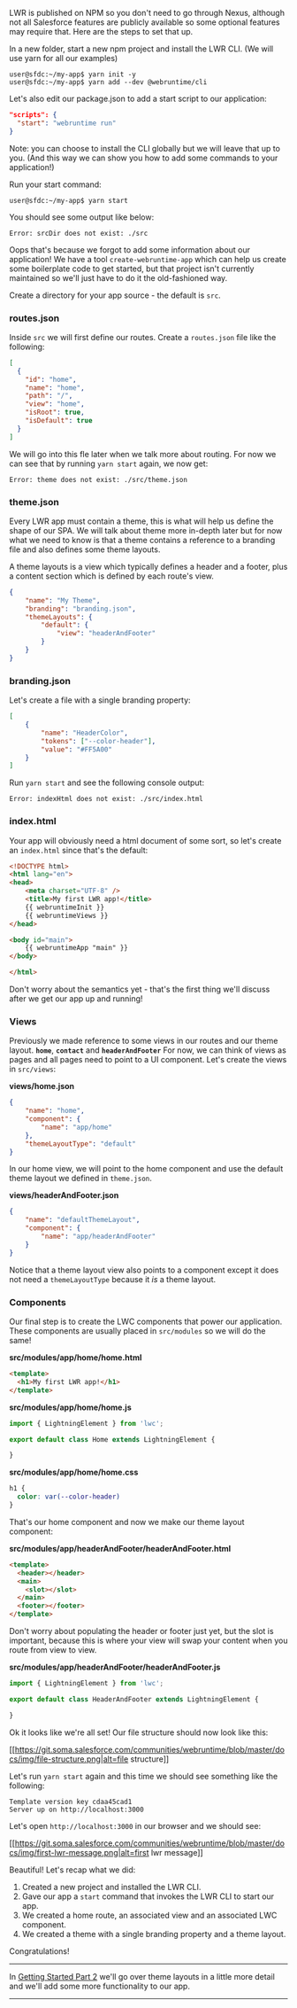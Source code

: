 LWR is published on NPM so you don't need to go through Nexus, although not all Salesforce features are publicly available so some optional features may require that. Here are the steps to set that up.

In a new folder, start a new npm project and install the LWR CLI. (We will use yarn for all our examples)

```console
user@sfdc:~/my-app$ yarn init -y
user@sfdc:~/my-app$ yarn add --dev @webruntime/cli

```

Let's also edit our package.json to add a start script to our application:

```json
"scripts": {
  "start": "webruntime run"
}
```

Note: you can choose to install the CLI globally but we will leave that up to you. (And this way we can show you how to add some commands to your application!)

Run your start command:

```console
user@sfdc:~/my-app$ yarn start

```

You should see some output like below:

```console
Error: srcDir does not exist: ./src
```

Oops that's because we forgot to add some information about our application! We have a tool `create-webruntime-app` which can help us create some boilerplate code to get started, but that project isn't currently maintained so we'll just have to do it the old-fashioned way.

Create a directory for your app source - the default is `src`. 

### routes.json

Inside `src` we will first define our routes. Create a `routes.json` file like the following:

```json
[
  {
    "id": "home",
    "name": "home",
    "path": "/",
    "view": "home",
    "isRoot": true,
    "isDefault": true
  }
]
```

We will go into this fle later when we talk more about routing. For now we can see that by running `yarn start` again, we now get:

```console
Error: theme does not exist: ./src/theme.json
```

### theme.json

Every LWR app must contain a theme, this is what will help us define the shape of our SPA. We will talk about theme more in-depth later but for now what we need to know is that a theme contains a reference to a branding file and also defines some theme layouts.

A theme layouts is a view which typically defines a header and a footer, plus a content section which is defined by each route's view.

```json
{
    "name": "My Theme",
    "branding": "branding.json",
    "themeLayouts": {
        "default": {
            "view": "headerAndFooter"
        }
    }
}
```

### branding.json

Let's create a file with a single branding property:

```json
[
    {
        "name": "HeaderColor",
        "tokens": ["--color-header"],
        "value": "#FF5A00"
    }
]
```

Run `yarn start` and see the following console output:

```console
Error: indexHtml does not exist: ./src/index.html
```

### index.html

Your app will obviously need a html document of some sort, so let's create an `index.html` since that's the default:

```html
<!DOCTYPE html>
<html lang="en">
<head>
    <meta charset="UTF-8" />
    <title>My first LWR app!</title>
    {{ webruntimeInit }}
    {{ webruntimeViews }}
</head>

<body id="main">
    {{ webruntimeApp "main" }}
</body>

</html>
```

Don't worry about the semantics yet - that's the first thing we'll discuss after we get our app up and running!

### Views

Previously we made reference to some views in our routes and our theme layout. **`home`**, **`contact`** and **`headerAndFooter`** For now, we can think of views as pages and all pages need to point to a UI component. Let's create the views in `src/views`:

**views/home.json** 

```json
{
    "name": "home",
    "component": {
        "name": "app/home"
    },
    "themeLayoutType": "default"
}
```

In our home view, we will point to the home component and use the default theme layout we defined in `theme.json`.

**views/headerAndFooter.json** 

```json
{
    "name": "defaultThemeLayout",
    "component": {
        "name": "app/headerAndFooter"
    }
}
```

Notice that a theme layout view also points to a component except it does not need a `themeLayoutType` because it _is_ a theme layout.

### Components

Our final step is to create the LWC components that power our application. These components are usually placed in `src/modules` so we will do the same!

**src/modules/app/home/home.html**

```html
<template>
  <h1>My first LWR app!</h1>
</template>
```

**src/modules/app/home/home.js**

```js
import { LightningElement } from 'lwc';

export default class Home extends LightningElement {

}
```

**src/modules/app/home/home.css**

```css
h1 {
  color: var(--color-header)
}
```

That's our home component and now we make our theme layout component:

**src/modules/app/headerAndFooter/headerAndFooter.html**

```html
<template>
  <header></header>
  <main>
    <slot></slot>
  </main>
  <footer></footer>
</template>
```

Don't worry about populating the header or footer just yet, but the slot is important, because this is where your view will swap your content when you route from view to view.

**src/modules/app/headerAndFooter/headerAndFooter.js**

```js
import { LightningElement } from 'lwc';

export default class HeaderAndFooter extends LightningElement {

}
```

Ok it looks like we're all set! Our file structure should now look like this:

[[https://git.soma.salesforce.com/communities/webruntime/blob/master/docs/img/file-structure.png|alt=file structure]]

Let's run `yarn start` again and this time we should see something like the following:

```console
Template version key cdaa45cad1
Server up on http://localhost:3000
```

Let's open `http://localhost:3000` in our browser and we should see:

[[https://git.soma.salesforce.com/communities/webruntime/blob/master/docs/img/first-lwr-message.png|alt=first lwr message]]

Beautiful! Let's recap what we did:

1. Created a new project and installed the LWR CLI.
2. Gave our app a `start` command that invokes the LWR CLI to start our app.
3. We created a home route, an associated view and an associated LWC component.
4. We created a theme with a single branding property and a theme layout.

Congratulations! 

----

In [Getting Started Part 2](https://git.soma.salesforce.com/communities/webruntime/wiki/Getting-Started-Part-2:-Routing-and-Layouts) we'll go over theme layouts in a little more detail and we'll add some more functionality to our app.

----